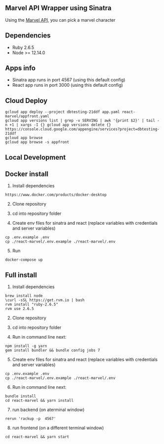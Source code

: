 ## Marvel API Wrapper using Sinatra

Using the [Marvel API](http://developer.marvel.com/docs), you can pick a marvel character

## Dependencies

* Ruby 2.6.5
* Node >= 12.14.0

## Apps info
 * Sinatra app runs in port 4567 (using this default config)
 * React app runs in port 3000 (using this default config)

## Cloud Deploy
```
gcloud app deploy --project dbtesting-21ddf app.yaml react-marvel/appfront.yaml
gcloud app versions list | grep -v SERVING | awk '{print $2}' | tail -n +1 | xargs -I {} gcloud app versions delete {}
https://console.cloud.google.com/appengine/services?project=dbtesting-21ddf
gcloud app browse
gcloud app browse -s appfront
```


## Local Development
## Docker install

1. Install dependencies
```
https://www.docker.com/products/docker-desktop
```

2. Clone repository
3. cd into repository folder

4. Create env files for sinatra and react (replace variables with credentials and server variables)
```
cp .env.example .env
cp ./react-marvel/.env.example ./react-marvel/.env
```

5. Run
```
docker-compose up
```

## Full install

1. Install dependencies
```
brew install node
\curl -sSL https://get.rvm.io | bash
rvm install "ruby-2.6.5"
rvm use 2.6.5
```

2. Clone repository
3. cd into repository folder

4. Run in command line next:
```
npm install -g yarn
gem install bundler && bundle config jobs 7
```

5. Create env files for sinatra and react (replace variables with credentials and server variables)
```
cp .env.example .env
cp ./react-marvel/.env.example ./react-marvel/.env
```

6. Run in command line next:
```
bundle install
cd react-marvel && yarn install
```

7. run backend (on aterminal window)
```
rerun 'rackup -p  4567'
```

8. run frontend (on a different terminal window)
```
cd react-marvel && yarn start
```

